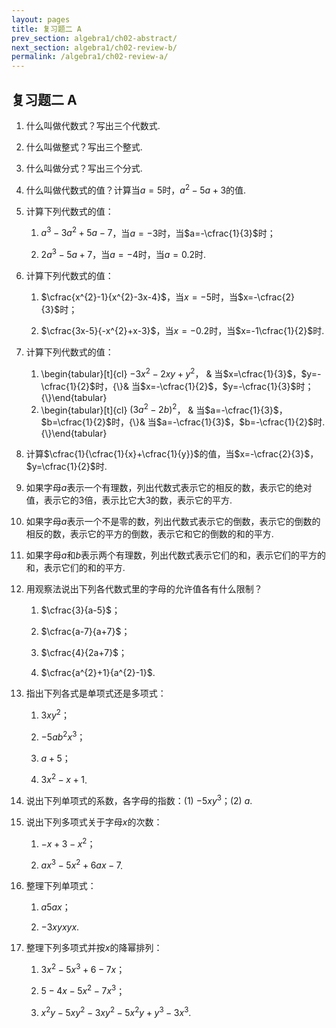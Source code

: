 ```yaml
---
layout: pages
title: 复习题二 A
prev_section: algebra1/ch02-abstract/
next_section: algebra1/ch02-review-b/
permalink: /algebra1/ch02-review-a/
---
```


复习题二 A
----

1.  什么叫做代数式？写出三个代数式.

2.  什么叫做整式？写出三个整式.

3.  什么叫做分式？写出三个分式.

4.  什么叫做代数式的值？计算当$a=5$时，$a^{2}-5a+3$的值.

5.  计算下列代数式的值：

    1.  $a^{3}-3a^{2}+5a-7$，当$a=-3$时，当$a=-\cfrac{1}{3}$时；

    2.  $2a^{3}-5a+7$，当$a=-4$时，当$a=0.2$时.

6.  计算下列代数式的值：

    1.  $\cfrac{x^{2}-1}{x^{2}-3x-4}$，当$x=-5$时，当$x=-\cfrac{2}{3}$时；

    2.  $\cfrac{3x-5}{-x^{2}+x-3}$，当$x=-0.2$时，当$x=-1\cfrac{1}{2}$时.

7.  计算下列代数式的值：

    1.  \begin{tabular}[t]{cl}
        $-3x^{2}-2xy+y^{2}$， & 当$x=\cfrac{1}{3}$，$y=-\cfrac{1}{2}$时，{\\}& 当$x=-\cfrac{1}{2}$，$y=-\cfrac{1}{3}$时；{\\}\end{tabular}
    2.  \begin{tabular}[t]{cl}
        $(3a^{2}-2b)^{2}$， & 当$a=-\cfrac{1}{3}$，$b=\cfrac{1}{2}$时，{\\}& 当$a=-\cfrac{1}{3}$，$b=-\cfrac{1}{2}$时.{\\}\end{tabular}

8.  计算$\cfrac{1}{\cfrac{1}{x}+\cfrac{1}{y}}$的值，当$x=-\cfrac{2}{3}$，$y=\cfrac{1}{2}$时.

9.  如果字母$a$表示一个有理数，列出代数式表示它的相反的数，表示它的绝对值，表示它的$3$倍，表示比它大$3$的数，表示它的平方.

10. 如果字母$a$表示一个不是零的数，列出代数式表示它的倒数，表示它的倒数的相反的数，表示它的平方的倒数，表示它和它的倒数的和的平方.

11. 如果字母$a$和$b$表示两个有理数，列出代数式表示它们的和，表示它们的平方的和，表示它们的和的平方.

12. 用观察法说出下列各代数式里的字母的允许值各有什么限制？

    1.  $\cfrac{3}{a-5}$；

    2.  $\cfrac{a-7}{a+7}$；

    3.  $\cfrac{4}{2a+7}$；

    4.  $\cfrac{a^{2}+1}{a^{2}-1}$.

13. 指出下列各式是单项式还是多项式：

    1.  $3xy^{2}$；

    2.  $-5ab^{2}x^{3}$；

    3.  $a+5$；

    4.  $3x^{2}-x+1$.

14. 说出下列单项式的系数，各字母的指数：(1) $-5xy^{3}$；(2) $a$.

15. 说出下列多项式关于字母$x$的次数：

    1.  $-x+3-x^{2}$；

    2.  $ax^{3}-5x^{2}+6ax-7$.

16. 整理下列单项式：

    1.  $a5ax$；

    2.  $-3xyxyx$.

17. 整理下列多项式并按$x$的降幂排列：

    1.  $3x^{2}-5x^{3}+6-7x$；

    2.  $5-4x-5x^{2}-7x^{3}$；

    3.  $x^{2}y-5xy^{2}-3xy^{2}-5x^{2}y+y^{3}-3x^{3}$.

